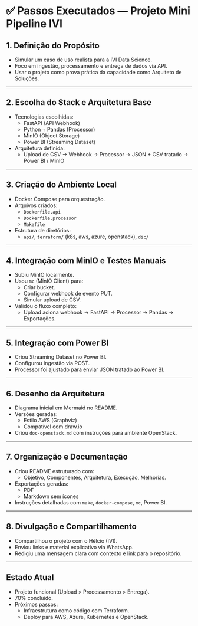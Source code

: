# ✅ Passos Executados — Projeto Mini Pipeline IVI

## 1. Definição do Propósito
- Simular um caso de uso realista para a IVI Data Science.
- Foco em ingestão, processamento e entrega de dados via API.
- Usar o projeto como prova prática da capacidade como Arquiteto de Soluções.

---

## 2. Escolha do Stack e Arquitetura Base
- Tecnologias escolhidas:
  - FastAPI (API Webhook)
  - Python + Pandas (Processor)
  - MinIO (Object Storage)
  - Power BI (Streaming Dataset)
- Arquitetura definida:
  - Upload de CSV → Webhook → Processor → JSON + CSV tratado → Power BI / MinIO

---

## 3. Criação do Ambiente Local
- Docker Compose para orquestração.
- Arquivos criados:
  - `Dockerfile.api`
  - `Dockerfile.processor`
  - `Makefile`
- Estrutura de diretórios:
  - `api/`, `terraform/` (k8s, aws, azure, openstack), `dic/`

---

## 4. Integração com MinIO e Testes Manuais
- Subiu MinIO localmente.
- Usou `mc` (MinIO Client) para:
  - Criar bucket.
  - Configurar webhook de evento PUT.
  - Simular upload de CSV.
- Validou o fluxo completo:
  - Upload aciona webhook → FastAPI → Processor → Pandas → Exportações.

---

## 5. Integração com Power BI
- Criou Streaming Dataset no Power BI.
- Configurou ingestão via POST.
- Processor foi ajustado para enviar JSON tratado ao Power BI.

---

## 6. Desenho da Arquitetura
- Diagrama inicial em Mermaid no README.
- Versões geradas:
  - Estilo AWS (Graphviz)
  - Compatível com draw.io
- Criou `doc-openstack.md` com instruções para ambiente OpenStack.

---

## 7. Organização e Documentação
- Criou README estruturado com:
  - Objetivo, Componentes, Arquitetura, Execução, Melhorias.
- Exportações geradas:
  - PDF
  - Markdown sem ícones
- Instruções detalhadas com `make`, `docker-compose`, `mc`, Power BI.

---

## 8. Divulgação e Compartilhamento
- Compartilhou o projeto com o Hélcio (IVI).
- Enviou links e material explicativo via WhatsApp.
- Redigiu uma mensagem clara com contexto e link para o repositório.

---

## Estado Atual
- Projeto funcional (Upload > Processamento > Entrega).
- 70% concluído.
- Próximos passos:
  - Infraestrutura como código com Terraform.
  - Deploy para AWS, Azure, Kubernetes e OpenStack.

